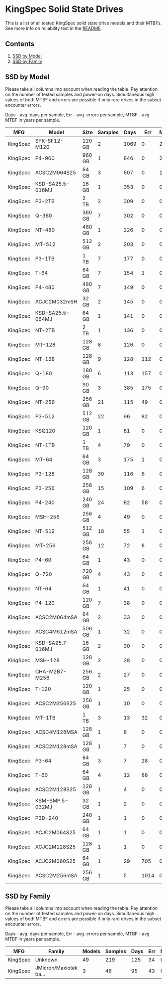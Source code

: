 KingSpec Solid State Drives
===========================

This is a list of all tested KingSpec solid state drive models and their MTBFs. See
more info on reliability test in the [README](https://github.com/linuxhw/SMART).

Contents
--------

1. [ SSD by Model  ](#ssd-by-model)
2. [ SSD by Family ](#ssd-by-family)

SSD by Model
------------

Please take all columns into account when reading the table. Pay attention on the
number of tested samples and power-on days. Simultaneous high values of both MTBF
and errors are possible if only rare drives in the subset encounter errors.

Days - avg. days per sample,
Err  - avg. errors per sample,
MTBF - avg. MTBF in years per sample.

| MFG       | Model              | Size   | Samples | Days  | Err   | MTBF |
|-----------|--------------------|--------|---------|-------|-------|------|
| KingSpec  | SPK-SF12-M120      | 120 GB | 2       | 1069  | 0     | 2.93   |
| KingSpec  | P4-960             | 960 GB | 1       | 846   | 0     | 2.32   |
| KingSpec  | ACSC2M064S25       | 64 GB  | 3       | 607   | 0     | 1.67   |
| KingSpec  | KSD-SA25.5-016MJ   | 16 GB  | 1       | 353   | 0     | 0.97   |
| KingSpec  | P3-2TB             | 2 TB   | 2       | 309   | 0     | 0.85   |
| KingSpec  | Q-360              | 360 GB | 7       | 302   | 0     | 0.83   |
| KingSpec  | NT-480             | 480 GB | 1       | 226   | 0     | 0.62   |
| KingSpec  | MT-512             | 512 GB | 2       | 203   | 0     | 0.56   |
| KingSpec  | P3-1TB             | 1 TB   | 7       | 177   | 0     | 0.49   |
| KingSpec  | T-64               | 64 GB  | 7       | 154   | 1     | 0.41   |
| KingSpec  | P4-480             | 480 GB | 7       | 149   | 0     | 0.41   |
| KingSpec  | ACJC2M032mSH       | 32 GB  | 2       | 145   | 0     | 0.40   |
| KingSpec  | KSD-SA25.5-064MJ   | 64 GB  | 1       | 141   | 0     | 0.39   |
| KingSpec  | NT-2TB             | 2 TB   | 1       | 136   | 0     | 0.37   |
| KingSpec  | MT-128             | 128 GB | 8       | 126   | 0     | 0.35   |
| KingSpec  | NT-128             | 128 GB | 9       | 128   | 112   | 0.31   |
| KingSpec  | Q-180              | 180 GB | 6       | 113   | 157   | 0.29   |
| KingSpec  | Q-90               | 90 GB  | 3       | 385   | 175   | 0.26   |
| KingSpec  | NT-256             | 256 GB | 21      | 115   | 49    | 0.25   |
| KingSpec  | P3-512             | 512 GB | 22      | 96    | 82    | 0.24   |
| KingSpec  | KSQ120             | 120 GB | 1       | 81    | 0     | 0.22   |
| KingSpec  | NT-1TB             | 1 TB   | 4       | 79    | 0     | 0.22   |
| KingSpec  | MT-64              | 64 GB  | 3       | 175   | 1     | 0.21   |
| KingSpec  | P3-128             | 128 GB | 30      | 116   | 6     | 0.17   |
| KingSpec  | P3-256             | 256 GB | 15      | 109   | 6     | 0.16   |
| KingSpec  | P4-240             | 240 GB | 24      | 82    | 58    | 0.15   |
| KingSpec  | MSH-256            | 256 GB | 4       | 49    | 0     | 0.14   |
| KingSpec  | NT-512             | 512 GB | 18      | 55    | 1     | 0.14   |
| KingSpec  | MT-256             | 256 GB | 12      | 72    | 8     | 0.13   |
| KingSpec  | P4-60              | 64 GB  | 1       | 43    | 0     | 0.12   |
| KingSpec  | Q-720              | 720 GB | 4       | 43    | 0     | 0.12   |
| KingSpec  | NT-64              | 64 GB  | 1       | 41    | 0     | 0.11   |
| KingSpec  | P4-120             | 120 GB | 7       | 38    | 0     | 0.10   |
| KingSpec  | ACSC2M064mSA       | 64 GB  | 2       | 33    | 0     | 0.09   |
| KingSpec  | ACSC4M512mSA       | 506 GB | 1       | 32    | 0     | 0.09   |
| KingSpec  | KSD-SA25.7-016MJ   | 16 GB  | 2       | 30    | 0     | 0.08   |
| KingSpec  | MSH-128            | 128 GB | 2       | 28    | 0     | 0.08   |
| KingSpec  | CHA-M2B7-M256      | 256 GB | 2       | 27    | 0     | 0.07   |
| KingSpec  | T-120              | 120 GB | 1       | 25    | 0     | 0.07   |
| KingSpec  | ACSC2M256S25       | 256 GB | 1       | 10    | 0     | 0.03   |
| KingSpec  | MT-1TB             | 1 TB   | 3       | 13    | 32    | 0.03   |
| KingSpec  | ACSC4M128MSA       | 128 GB | 1       | 8     | 0     | 0.02   |
| KingSpec  | ACSC2M128mSA       | 128 GB | 1       | 7     | 0     | 0.02   |
| KingSpec  | P3-64              | 64 GB  | 3       | 7     | 28    | 0.02   |
| KingSpec  | T-60               | 64 GB  | 4       | 12    | 88    | 0.02   |
| KingSpec  | ACSC2M128S25       | 128 GB | 1       | 4     | 0     | 0.01   |
| KingSpec  | KSM-SMP.5-032MJ    | 32 GB  | 1       | 2     | 0     | 0.01   |
| KingSpec  | P3D-240            | 240 GB | 1       | 1     | 0     | 0.01   |
| KingSpec  | ACJC2M064S25       | 64 GB  | 1       | 1     | 0     | 0.00   |
| KingSpec  | ACJC2M128S25       | 128 GB | 1       | 1     | 0     | 0.00   |
| KingSpec  | ACJC2M060S25       | 64 GB  | 1       | 29    | 705   | 0.00   |
| KingSpec  | ACSC2M256mSA       | 256 GB | 1       | 5     | 1014  | 0.00   |

SSD by Family
-------------

Please take all columns into account when reading the table. Pay attention on the
number of tested samples and power-on days. Simultaneous high values of both MTBF
and errors are possible if only rare drives in the subset encounter errors.

Days - avg. days per sample,
Err  - avg. errors per sample,
MTBF - avg. MTBF in years per sample.

| MFG       | Family                 | Models | Samples | Days  | Err   | MTBF |
|-----------|------------------------|--------|---------|-------|-------|------|
| KingSpec  | Unknown                | 49     | 219     | 125   | 34    | 0.28   |
| KingSpec  | JMicron/Maxiotek ba... | 3      | 48      | 95    | 43    | 0.22   |
